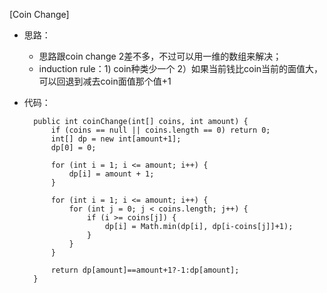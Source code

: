 [Coin Change]
- 思路：
    - 思路跟coin change 2差不多，不过可以用一维的数组来解决；
    - induction rule：1) coin种类少一个 2）如果当前钱比coin当前的面值大，可以回退到减去coin面值那个值+1
    
- 代码：

        public int coinChange(int[] coins, int amount) {
            if (coins == null || coins.length == 0) return 0;
            int[] dp = new int[amount+1];
            dp[0] = 0;
            
            for (int i = 1; i <= amount; i++) {
                dp[i] = amount + 1;
            }
            
            for (int i = 1; i <= amount; i++) {
                for (int j = 0; j < coins.length; j++) {
                    if (i >= coins[j]) {
                        dp[i] = Math.min(dp[i], dp[i-coins[j]]+1);
                    }
                }
            }
            
            return dp[amount]==amount+1?-1:dp[amount];
        }